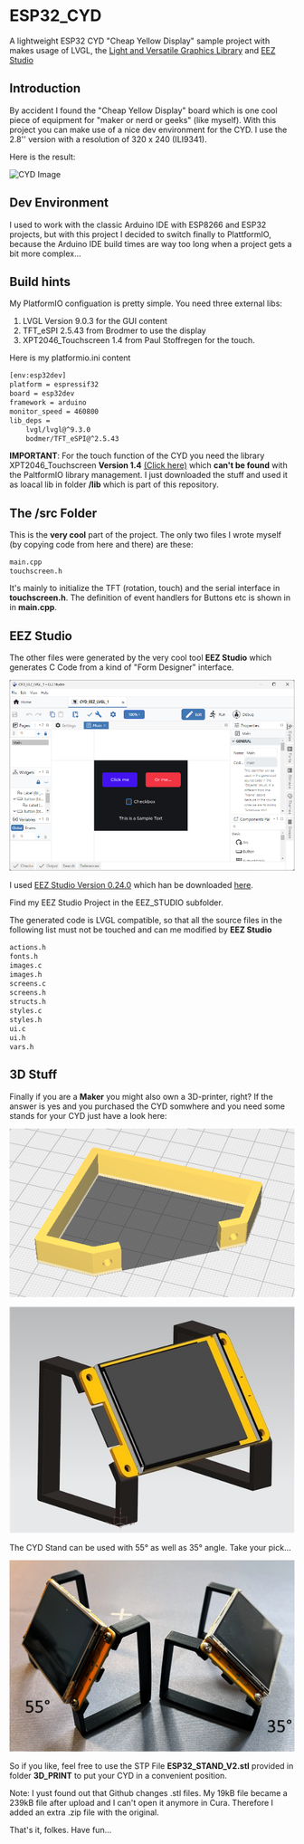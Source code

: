 # ESP32_CYD
A lightweight ESP32 CYD "Cheap Yellow Display" sample project with makes usage of LVGL, the [Light and Versatile Graphics Library](https://lvgl.io) and [EEZ Studio](https://www.envox.eu/studio/studio-introduction/)

## Introduction
By accident I found the "Cheap Yellow Display" board which is one cool piece of equipment for "maker or nerd or geeks" (like myself). With this project you can make use of a nice dev environment for the CYD. I use the 2.8'' version with a resolution of 320 x 240 (ILI9341). 

Here is the result:

![CYD Image](IMAGES/cyd.png)

## Dev Environment
I used to work with the classic Arduino IDE with ESP8266 and ESP32 projects, but with this project I decided to switch finally to PlattformIO, because the Arduino IDE build times are way too long when a project gets a bit more complex...

## Build hints
My PlatformIO configuation is pretty simple. You need three external libs:

1. LVGL Version 9.0.3 for the GUI content
2. TFT_eSPI 2.5.43 from Brodmer to use the display 
3. XPT2046_Touchscreen 1.4 from Paul Stoffregen for the touch.

Here is my platformio.ini content

```
[env:esp32dev]
platform = espressif32
board = esp32dev
framework = arduino
monitor_speed = 460800
lib_deps = 
	lvgl/lvgl@^9.3.0
	bodmer/TFT_eSPI@^2.5.43
```
**IMPORTANT**: For the touch function of the CYD you need the library XPT2046_Touchscreen  **Version 1.4** [(Click here)](https://github.com/PaulStoffregen/XPT2046_Touchscreen) which **can't be found** with the PaltformIO library management. I just downloaded the stuff and used it as loacal lib in folder **/lib** which is part of this repository. 

## The /src Folder
This is the **very cool** part of the project. The only two files I wrote myself (by copying code from here and there) are these:

```
main.cpp
touchscreen.h
```

It's mainly to initialize the TFT (rotation, touch) and the serial interface in **touchscreen.h**. The definition of event handlers for Buttons etc is shown in in **main.cpp**.

## EEZ Studio

The other files were generated by the very cool tool **EEZ Studio** which generates C Code from a kind of "Form Designer" interface. 

![EEZ Image](IMAGES/EEZ_Studio.png)

I used [EEZ Studio Version 0.24.0](https://www.envox.eu/studio/studio-introduction/) which han be downloaded [here](https://github.com/eez-open/studio/releases).

Find my EEZ Studio Project in the EEZ_STUDIO subfolder.

The generated code is LVGL compatible, so that all the source files in the following list must not be touched and can me modified by **EEZ Studio**

```
actions.h
fonts.h
images.c
images.h
screens.c
screens.h
structs.h
styles.c
styles.h
ui.c
ui.h
vars.h
```

## 3D Stuff

Finally if you are a **Maker** you might also own a 3D-printer, right? If the answer is yes and you purchased the CYD somwhere and you need some stands for your CYD just have a look here:

![CYD Print](IMAGES/ESP32_SDB_STAND.png)

![CYD Stand](IMAGES/ESP32_SDB_STAND.JPG)

The CYD Stand can be used with 55° as well as 35° angle. Take your pick...

![CYD Usage](IMAGES/USAGE.png)

So if you like, feel free to use the STP File **ESP32_STAND_V2.stl** provided in folder **3D_PRINT** to put your CYD in a convenient position.

Note: I yust found out that Github changes .stl files. My 19kB file became a 239kB file after upload and I can't open it anymore in Cura. Therefore I added an extra .zip file with the original. 


That's it, folkes. Have fun...

